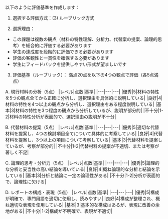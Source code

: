 以下のように評価基準を作成します：

1. 選択する評価方式：(3) ルーブリック方式

2. 選択理由：
- この課題は複数の観点（材料の特性理解、分析力、代替案の提案、論理的思考）を総合的に評価する必要があります
- 学生の達成度を段階的に評価できる必要があります
- 評価の客観性と一貫性を確保する必要があります
- 学生にフィードバックを提供しやすい形式が望ましいです

3. 評価基準（ルーブリック）：
満点20点を以下の4つの観点で評価（各5点満点）

A. 現行材料の分析（5点）
|レベル|点数|基準|
|---|---|---|
|優秀|5|材料の特性を5つの観点全てから正確に分析し、選択理由を具体的に説明している|
|良好|4|材料の特性を4つ以上の観点から分析し、選択理由をある程度説明している|
|基本|3|材料の特性を3つ程度の観点から分析しているが、説明が部分的|
|不十分|1-2|材料の特性分析が表面的で、選択理由の説明が不十分|

B. 代替材料の提案（5点）
|レベル|点数|基準|
|---|---|---|
|優秀|5|適切な代替材料を提案し、4つの検討項目全てについて具体的に考察している|
|良好|4|代替材料を提案し、3つ以上の項目について考察している|
|基本|3|代替材料を提案しているが、考察が部分的|
|不十分|1-2|代替材料の提案が不適切、または考察が著しく不足|

C. 論理的思考・分析力（5点）
|レベル|点数|基準|
|---|---|---|
|優秀|5|論理的な分析と妥当性の高い結論を導いている|
|良好|4|概ね論理的な分析と結論を示している|
|基本|3|分析と結論に一定の論理性がある|
|不十分|1-2|分析が表面的で、論理性に欠ける|

D. レポートの構成・表現（5点）
|レベル|点数|基準|
|---|---|---|
|優秀|5|構成が明確で、専門用語を適切に使用し、読みやすい|
|良好|4|構成が整理され、概ね適切な表現を使用している|
|基本|3|基本的な構成はあるが、表現に改善の余地がある|
|不十分|1-2|構成が不明確で、表現が不適切|